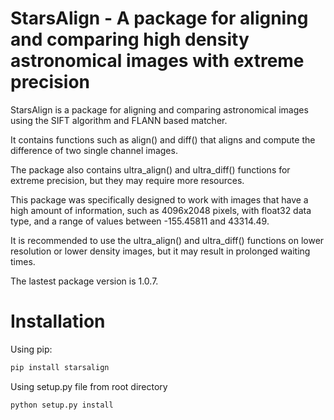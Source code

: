 # StarsAlign - A package for aligning and comparing high density astronomical images with extreme precision

StarsAlign is a package for aligning and comparing astronomical images using the SIFT algorithm and FLANN based matcher.

It contains functions such as align() and diff() that aligns and compute the difference of two single channel images.

The package also contains ultra_align() and ultra_diff() functions for extreme precision, but they may require more resources.

This package was specifically designed to work with images that have a high amount of information, such as 4096x2048 pixels, with float32 data type, and a range of values between -155.45811 and 43314.49.

It is recommended to use the ultra_align() and ultra_diff() functions on lower resolution or lower density images, but it may result in prolonged waiting times.

The lastest package version is 1.0.7.

# Installation

Using pip:

```bash
pip install starsalign
```

Using setup.py file from root directory

```bash
python setup.py install
```
